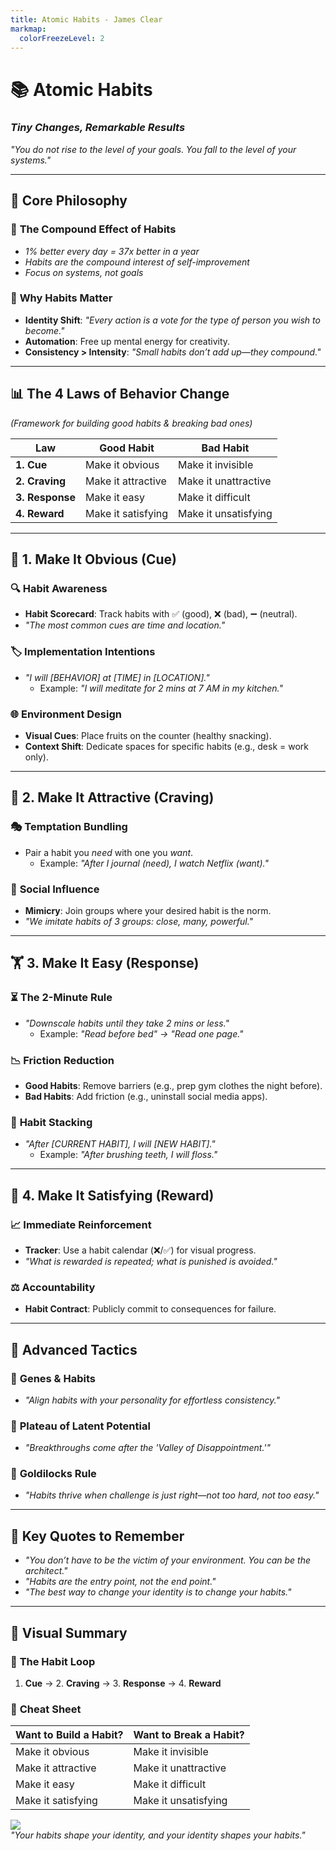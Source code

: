 ```yaml
---
title: Atomic Habits - James Clear
markmap:
  colorFreezeLevel: 2
---
```


# 📚 **Atomic Habits**  
### *Tiny Changes, Remarkable Results*  
*"You do not rise to the level of your goals. You fall to the level of your systems."*  

---

## 🧠 **Core Philosophy**  
### 🔄 **The Compound Effect of Habits**  
- *1% better every day = 37x better in a year*  
- *Habits are the compound interest of self-improvement*  
- *Focus on systems, not goals*  

### 🎯 **Why Habits Matter**  
- **Identity Shift**: *"Every action is a vote for the type of person you wish to become."*  
- **Automation**: Free up mental energy for creativity.  
- **Consistency > Intensity**: *"Small habits don’t add up—they compound."*  

---

## 📊 **The 4 Laws of Behavior Change**  
*(Framework for building good habits & breaking bad ones)*  

| Law | Good Habit | Bad Habit |  
|-----|-----------|-----------|  
| **1. Cue** | Make it obvious | Make it invisible |  
| **2. Craving** | Make it attractive | Make it unattractive |  
| **3. Response** | Make it easy | Make it difficult |  
| **4. Reward** | Make it satisfying | Make it unsatisfying |  

---

## 🧩 **1. Make It Obvious (Cue)**  
### 🔍 **Habit Awareness**  
- **Habit Scorecard**: Track habits with ✅ (good), ❌ (bad), ➖ (neutral).  
- *"The most common cues are time and location."*  

### 🏷 **Implementation Intentions**  
- *"I will [BEHAVIOR] at [TIME] in [LOCATION]."*  
  - Example: *"I will meditate for 2 mins at 7 AM in my kitchen."*  

### 🌐 **Environment Design**  
- **Visual Cues**: Place fruits on the counter (healthy snacking).  
- **Context Shift**: Dedicate spaces for specific habits (e.g., desk = work only).  

---

## 💖 **2. Make It Attractive (Craving)**  
### 🎭 **Temptation Bundling**  
- Pair a habit you *need* with one you *want*.  
  - Example: *"After I journal (need), I watch Netflix (want)."*  

### 👥 **Social Influence**  
- **Mimicry**: Join groups where your desired habit is the norm.  
- *"We imitate habits of 3 groups: close, many, powerful."*  

---

## 🏋️ **3. Make It Easy (Response)**  
### ⏳ **The 2-Minute Rule**  
- *"Downscale habits until they take 2 mins or less."*  
  - Example: *"Read before bed" → "Read one page."*  

### 📉 **Friction Reduction**  
- **Good Habits**: Remove barriers (e.g., prep gym clothes the night before).  
- **Bad Habits**: Add friction (e.g., uninstall social media apps).  

### 🔄 **Habit Stacking**  
- *"After [CURRENT HABIT], I will [NEW HABIT]."*  
  - Example: *"After brushing teeth, I will floss."*  

---

## 🎁 **4. Make It Satisfying (Reward)**  
### 📈 **Immediate Reinforcement**  
- **Tracker**: Use a habit calendar (❌/✅) for visual progress.  
- *"What is rewarded is repeated; what is punished is avoided."*  

### ⚖ **Accountability**  
- **Habit Contract**: Publicly commit to consequences for failure.  

---

## 🔄 **Advanced Tactics**  
### 🧬 **Genes & Habits**  
- *"Align habits with your personality for effortless consistency."*  

### 🚧 **Plateau of Latent Potential**  
- *"Breakthroughs come after the 'Valley of Disappointment.'"*  

### 🔄 **Goldilocks Rule**  
- *"Habits thrive when challenge is just right—not too hard, not too easy."*  

---

## 🎯 **Key Quotes to Remember**  
- *"You don’t have to be the victim of your environment. You can be the architect."*  
- *"Habits are the entry point, not the end point."*  
- *"The best way to change your identity is to change your habits."*  

---

## 🌟 **Visual Summary**  
### 🔢 **The Habit Loop**  
1. **Cue** → 2. **Craving** → 3. **Response** → 4. **Reward**  

### 📌 **Cheat Sheet**  
| Want to Build a Habit? | Want to Break a Habit? |  
|------------------------|------------------------|  
| Make it obvious | Make it invisible |  
| Make it attractive | Make it unattractive |  
| Make it easy | Make it difficult |  
| Make it satisfying | Make it unsatisfying |  

![](https://jamesclear.com/wp-content/uploads/2016/09/habits-identity-1-1024x768.jpg)  
*"Your habits shape your identity, and your identity shapes your habits."*  